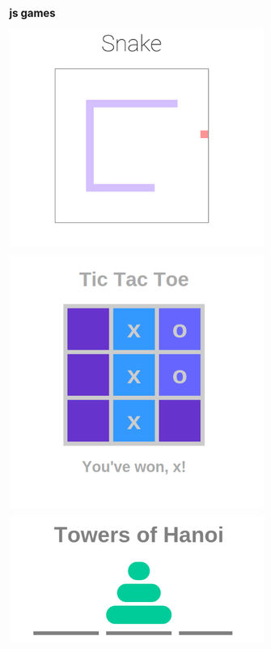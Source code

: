 ## js games

![snake](./snake/preview.png)


![ttt](./ttt/preview.png)


![hanoi](./hanoi/preview.png)
